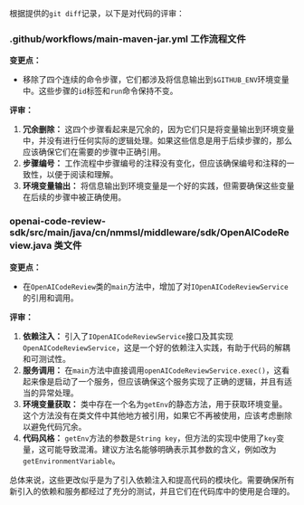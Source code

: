 根据提供的`git diff`记录，以下是对代码的评审：

### .github/workflows/main-maven-jar.yml 工作流程文件

**变更点：**
- 移除了四个连续的命令步骤，它们都涉及将信息输出到`$GITHUB_ENV`环境变量中。这些步骤的`id`标签和`run`命令保持不变。

**评审：**
1. **冗余删除：** 这四个步骤看起来是冗余的，因为它们只是将变量输出到环境变量中，并没有进行任何实际的逻辑处理。如果这些信息是用于后续步骤的，那么应该确保它们在需要的步骤中正确引用。
2. **步骤编号：** 工作流程中步骤编号的注释没有变化，但应该确保编号和注释的一致性，以便于阅读和理解。
3. **环境变量输出：** 将信息输出到环境变量是一个好的实践，但需要确保这些变量在后续的步骤中被正确使用。

### openai-code-review-sdk/src/main/java/cn/nmmsl/middleware/sdk/OpenAICodeReview.java 类文件

**变更点：**
- 在`OpenAICodeReview`类的`main`方法中，增加了对`IOpenAICodeReviewService`的引用和调用。

**评审：**
1. **依赖注入：** 引入了`IOpenAICodeReviewService`接口及其实现`OpenAICodeReviewService`，这是一个好的依赖注入实践，有助于代码的解耦和可测试性。
2. **服务调用：** 在`main`方法中直接调用`openAICodeReviewService.exec()`，这看起来像是启动了一个服务，但应该确保这个服务实现了正确的逻辑，并且有适当的异常处理。
3. **环境变量获取：** 类中存在一个名为`getEnv`的静态方法，用于获取环境变量。这个方法没有在类文件中其他地方被引用，如果它不再被使用，应该考虑删除以避免代码冗余。
4. **代码风格：** `getEnv`方法的参数是`String key`，但方法的实现中使用了`key`变量，这可能导致混淆。建议方法名能够明确表示其参数的含义，例如改为`getEnvironmentVariable`。

总体来说，这些更改似乎是为了引入依赖注入和提高代码的模块化。需要确保所有新引入的依赖和服务都经过了充分的测试，并且它们在代码库中的使用是合理的。